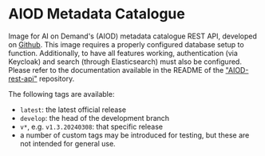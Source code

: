 # AIOD Metadata Catalogue

Image for AI on Demand's (AIOD) metadata catalogue REST API, developed on [Github](https://github.com/aiondemand/AIOD-rest-api/).
This image requires a properly configured database setup to function. Additionally, to have all features working, authentication (via Keycloak) and search (through Elasticsearch) must also be configured. Please refer to the documentation available in the README of the ["AIOD-rest-api"](https://github.com/aiondemand/AIOD-rest-api) repository.

The following tags are available:

 - `latest`: the latest official release
 - `develop`: the head of the development branch
 - `v*`, e.g. `v1.3.20240308`: that specific release
 - a number of custom tags may be introduced for testing, but these are not intended for general use.
